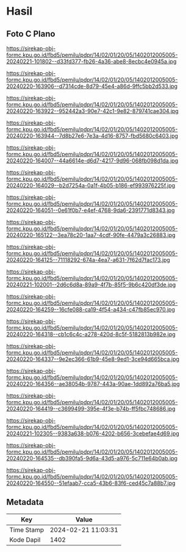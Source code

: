 # Hasil

## Foto C Plano

https://sirekap-obj-formc.kpu.go.id/fbd5/pemilu/pdpr/14/02/01/20/05/1402012005005-20240221-101802--d33fd377-fb26-4a36-abe8-8ecbc4e0945a.jpg

https://sirekap-obj-formc.kpu.go.id/fbd5/pemilu/pdpr/14/02/01/20/05/1402012005005-20240220-163906--d7314cde-8d79-45e4-a86d-9ffc5bb2d533.jpg

https://sirekap-obj-formc.kpu.go.id/fbd5/pemilu/pdpr/14/02/01/20/05/1402012005005-20240220-163922--952442a3-90e7-42c1-9e82-879741cae304.jpg

https://sirekap-obj-formc.kpu.go.id/fbd5/pemilu/pdpr/14/02/01/20/05/1402012005005-20240220-163944--7d8b27e6-7e3a-4d16-8757-fbd5680c6403.jpg

https://sirekap-obj-formc.kpu.go.id/fbd5/pemilu/pdpr/14/02/01/20/05/1402012005005-20240220-164007--44a6614e-d6d7-4217-9d96-068fb098d1da.jpg

https://sirekap-obj-formc.kpu.go.id/fbd5/pemilu/pdpr/14/02/01/20/05/1402012005005-20240220-164029--b2d7254a-0a1f-4b05-b186-ef993976225f.jpg

https://sirekap-obj-formc.kpu.go.id/fbd5/pemilu/pdpr/14/02/01/20/05/1402012005005-20240220-164051--0e61f0b7-e4ef-4768-9da6-2391771d8343.jpg

https://sirekap-obj-formc.kpu.go.id/fbd5/pemilu/pdpr/14/02/01/20/05/1402012005005-20240220-165122--3ea78c20-1aa7-4cdf-90fe-4479a3c26883.jpg

https://sirekap-obj-formc.kpu.go.id/fbd5/pemilu/pdpr/14/02/01/20/05/1402012005005-20240220-164125--71118292-674a-4ea7-a631-7f62d7fac173.jpg

https://sirekap-obj-formc.kpu.go.id/fbd5/pemilu/pdpr/14/02/01/20/05/1402012005005-20240221-102001--2d6c6d8a-89a9-4f7b-85f5-9b6c420df3de.jpg

https://sirekap-obj-formc.kpu.go.id/fbd5/pemilu/pdpr/14/02/01/20/05/1402012005005-20240220-164259--16cfe088-ca19-4f54-a434-c47fb85ec970.jpg

https://sirekap-obj-formc.kpu.go.id/fbd5/pemilu/pdpr/14/02/01/20/05/1402012005005-20240220-164318--cb1c6c4c-a278-420d-8c5f-5182813b982e.jpg

https://sirekap-obj-formc.kpu.go.id/fbd5/pemilu/pdpr/14/02/01/20/05/1402012005005-20240220-164337--9e2ec366-61b9-45e8-9ed1-3ce94d665bca.jpg

https://sirekap-obj-formc.kpu.go.id/fbd5/pemilu/pdpr/14/02/01/20/05/1402012005005-20240220-164356--ae38054b-9787-443a-90ae-1dd892a76ba5.jpg

https://sirekap-obj-formc.kpu.go.id/fbd5/pemilu/pdpr/14/02/01/20/05/1402012005005-20240220-164419--c3699499-395e-4f3e-b74b-ff5fbc748686.jpg

https://sirekap-obj-formc.kpu.go.id/fbd5/pemilu/pdpr/14/02/01/20/05/1402012005005-20240221-102305--9383a638-b076-4202-b656-3cebefae4d69.jpg

https://sirekap-obj-formc.kpu.go.id/fbd5/pemilu/pdpr/14/02/01/20/05/1402012005005-20240220-164535--db390fa5-9d6a-43d5-a976-5c711e64b0ab.jpg

https://sirekap-obj-formc.kpu.go.id/fbd5/pemilu/pdpr/14/02/01/20/05/1402012005005-20240220-164550--51efaab7-cca5-43b6-83f6-ced45c7a88b7.jpg


## Metadata

| Key        | Value               |
| ---------- | ------------------- |
| Time Stamp | 2024-02-21 11:03:31 |
| Kode Dapil | 1402                |



